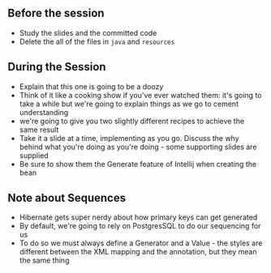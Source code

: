 ## Before the session

- Study the slides and the committed code
- Delete the all of the files in `java` and `resources`

## During the Session

- Explain that this one is going to be a doozy
- Think of it like a cooking show if you've ever watched them: it's going to take a while but we're going to explain things as we go to cement understanding
- we're going to give you two slightly different recipes to achieve the same result
- Take it a slide at a time, implementing as you go. Discuss the why behind what you're doing as you're doing - some supporting slides are supplied
- Be sure to show them the Generate feature of Intellij when creating the bean

## Note about Sequences

- Hibernate gets super nerdy about how primary keys can get generated
- By default, we're going to rely on PostgresSQL to do our sequencing for us
- To do so we must always define a Generator and a Value - the styles are different between the XML mapping and the annotation, but they mean the same thing